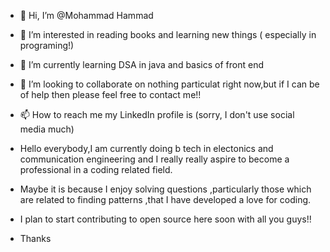 - 👋 Hi, I’m @Mohammad Hammad
- 👀 I’m interested in reading books and learning new things ( especially in programing!) 
- 🌱 I’m currently learning DSA in java and basics of front end
- 💞️ I’m looking to collaborate on nothing particulat right now,but if I can be of help then please feel free to contact me!! 
- 📫 How to reach me my LinkedIn profile is (sorry, I don't use social media much)

- Hello everybody,I am currently doing b tech in electonics and communication engineering and I really really aspire to become a professional in a coding related field.
- Maybe it is because I enjoy solving questions ,particularly those which are related to finding patterns ,that I have developed a love for coding.
- I plan to start contributing to open source here soon with all you guys!! 
- Thanks 

<!---
PigeonOfPrison/PigeonOfPrison is a ✨ special ✨ repository because its `README.md` (this file) appears on your GitHub profile.
You can click the Preview link to take a look at your changes.
--->
